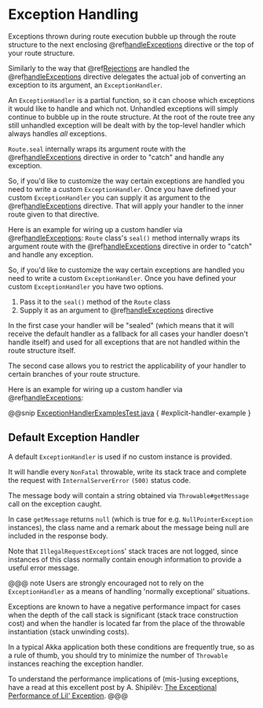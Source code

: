 <a id="exception-handling-java"></a>
# Exception Handling

Exceptions thrown during route execution bubble up through the route structure to the next enclosing
@ref[handleExceptions](directives/execution-directives/handleExceptions.md#handleexceptions-java) directive or the top of your route structure.

Similarly to the way that @ref[Rejections](rejections.md#rejections-java) are handled the @ref[handleExceptions](directives/execution-directives/handleExceptions.md#handleexceptions-java) directive delegates the actual job
of converting an exception to its argument, an `ExceptionHandler`.

An `ExceptionHandler` is a partial function, so it can choose which exceptions it would like to handle and
which not. Unhandled exceptions will simply continue to bubble up in the route structure.
At the root of the route tree any still unhandled exception will be dealt with by the top-level handler which always
handles *all* exceptions.

`Route.seal` internally wraps its argument route with the @ref[handleExceptions](directives/execution-directives/handleExceptions.md#handleexceptions-java) directive in order to "catch" and
handle any exception.

So, if you'd like to customize the way certain exceptions are handled you need to write a custom `ExceptionHandler`.
Once you have defined your custom `ExceptionHandler` you can supply it as argument to the @ref[handleExceptions](directives/execution-directives/handleExceptions.md#handleexceptions-java) directive.
That will apply your handler to the inner route given to that directive. 

Here is an example for wiring up a custom handler via @ref[handleExceptions](directives/execution-directives/handleExceptions.md#handleexceptions-java):
`Route` class's `seal()` method internally wraps its argument route with the @ref[handleExceptions](directives/execution-directives/handleExceptions.md#handleexceptions-java) directive in order to "catch" and
handle any exception.

So, if you'd like to customize the way certain exceptions are handled you need to write a custom `ExceptionHandler`.
Once you have defined your custom `ExceptionHandler` you have two options.

 1. Pass it to the `seal()` method of the `Route` class
 2. Supply it as an argument to @ref[handleExceptions](directives/execution-directives/handleExceptions.md#handleexceptions-java) directive 

In the first case your handler will be "sealed" (which means that it will receive the default handler as a fallback for
all cases your handler doesn't handle itself) and used for all exceptions that are not handled within the route structure itself.

The second case allows you to restrict the applicability of your handler to certain branches of your route structure.

Here is an example for wiring up a custom handler via @ref[handleExceptions](directives/execution-directives/handleExceptions.md#handleexceptions-java):

@@snip [ExceptionHandlerExamplesTest.java](../../../../../test/java/docs/http/javadsl/ExceptionHandlerExample.java) { #explicit-handler-example }

## Default Exception Handler

A default `ExceptionHandler` is used if no custom instance is provided.

It will handle every `NonFatal` throwable, write its stack trace and complete the request
with `InternalServerError` `(500)` status code.

The message body will contain a string obtained via `Throwable#getMessage` call on the exception caught.

In case `getMessage` returns `null` (which is true for e.g. `NullPointerException` instances),
the class name and a remark about the message being null are included in the response body.

Note that `IllegalRequestException`s' stack traces are not logged, since instances of this class
normally contain enough information to provide a useful error message.

@@@ note
Users are strongly encouraged not to rely on the `ExceptionHandler` as a means
of handling 'normally exceptional' situations.

Exceptions are known to have a negative performance impact for cases
when the depth of the call stack is significant (stack trace construction cost)
and when the handler is located far from the place of the throwable instantiation (stack unwinding costs).

In a typical Akka application both these conditions are frequently true,
so as a rule of thumb, you should try to minimize the number of `Throwable` instances
reaching the exception handler.

To understand the performance implications of (mis-)using exceptions,
have a read at this excellent post by A. Shipilёv: [The Exceptional Performance of Lil' Exception](https://shipilev.net/blog/2014/exceptional-performance).
@@@
